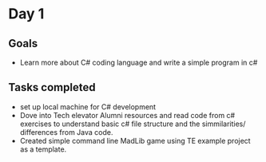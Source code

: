 # Day 1
## Goals
* Learn more about C# coding language and write a simple program in c#



## Tasks completed
* set up local machine for C# development
* Dove into Tech elevator Alumni resources and read code from c# exercises to understand basic c# file structure and the simmilarities/ differences from Java code.
* Created simple command line MadLib game using TE example project as a template.